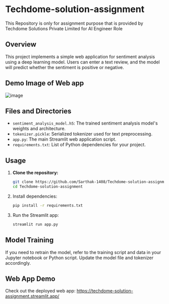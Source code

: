 # Techdome-solution-assignment
This Repository is only for assignment purpose that is provided by Techdome Solutions Private Limited for AI Engineer Role

## Overview
This project implements a simple web application for sentiment analysis using a deep learning model. Users can enter a text review, and the model will predict whether the sentiment is positive or negative.

## Demo Image of Web app
![image](https://github.com/Sarthak-1408/Rain-Fall-Prediction/assets/72247049/b6338562-eac4-4b2e-b36d-49f19874254e)

## Files and Directories
- `sentiment_analysis_model.h5`: The trained sentiment analysis model's weights and architecture.
- `tokenizer.pickle`: Serialized tokenizer used for text preprocessing.
- `app.py`: The main Streamlit web application script.
- `requirements.txt`: List of Python dependencies for your project.

## Usage
1. **Clone the repository:**
   ```bash
   git clone https://github.com/Sarthak-1408/Techdome-solution-assignment
   cd Techdome-solution-assignment
2. Install dependencies:
   ```bash
   pip install -r requirements.txt
3. Run the Streamlit app:
   ```bash
   streamlit run app.py

## Model Training
If you need to retrain the model, refer to the training script and data in your Jupyter notebook or Python script. Update the model file and tokenizer accordingly.

## Web App Demo
Check out the deployed web app: https://techdome-solution-assignment.streamlit.app/

